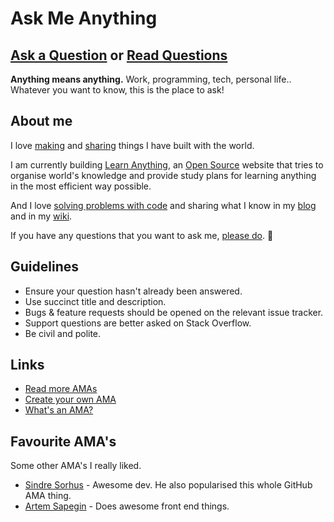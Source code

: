 # Ask Me Anything
## [Ask a Question](../../issues/new) or [Read Questions](../../issues?q=is%3Aissue+is%3Aclosed+sort%3Aupdated-desc)
**Anything means anything.** Work, programming, tech, personal life.. Whatever you want to know, this is the place to ask!

## About me
I love [making](https://nikitavoloboev.xyz/projects/) and [sharing](https://wiki.nikitavoloboev.xyz/sharing/sharing.html) things I have built with the world.

I am currently building [Learn Anything](https://learn-anything.xyz/), an [Open Source](https://github.com/learn-anything/learn-anything) website that tries to organise world's knowledge and provide study plans for learning anything in the most efficient way possible.

And I love [solving problems with code](https://wiki.nikitavoloboev.xyz/sharing/my-github.html) and sharing what I know in my [blog](https://medium.com/@NikitaVoloboev) and in my [wiki](https://wiki.nikitavoloboev.xyz).

If you have any questions that you want to ask me, [please do](../../issues/new). 💜

## Guidelines
- Ensure your question hasn't already been answered.
- Use succinct title and description.
- Bugs & feature requests should be opened on the relevant issue tracker.
- Support questions are better asked on Stack Overflow.
- Be civil and polite.

## Links
- [Read more AMAs](https://github.com/sindresorhus/amas)
- [Create your own AMA](https://github.com/sindresorhus/amas/blob/master/create-ama.md)
- [What's an AMA?](https://en.wikipedia.org/wiki/Reddit#IAmA_and_AMA)

## Favourite AMA's
Some other AMA's I really liked.
- [Sindre Sorhus](https://github.com/sindresorhus/ama) - Awesome dev. He also popularised this whole GitHub AMA thing.
- [Artem Sapegin](https://github.com/sapegin/ama) - Does awesome front end things.